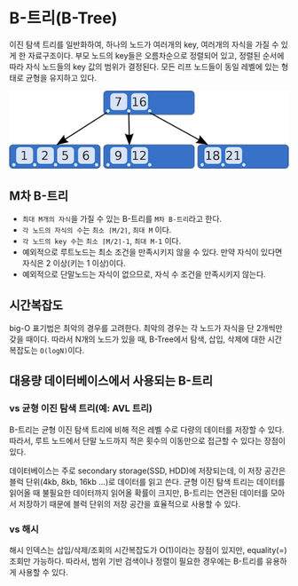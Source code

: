 # B-트리(B-Tree)

이진 탐색 트리를 일반화하여, 하나의 노드가 여러개의 key, 여러개의 자식을 가질 수 있게 한 자료구조이다.
부모 노드의 key들은 오름차순으로 정렬되어 있고, 정렬된 순서에 따라 자식 노드들의 key 값의 범위가 결정된다.
모든 리프 노드들이 동일 레벨에 있는 형태로 균형을 유지하고 있다.

![b트리](./etc/b트리.png)

## M차 B-트리

- `최대 M개의 자식`을 가질 수 있는 B-트리를 `M차 B-트리`라고 한다.
- `각 노드의 자식의 수`는 `최소 ⌈M/2⌉`, `최대 M` 이다.
- `각 노드의 key 수`는 `최소 ⌈M/2⌉-1`, `최대 M-1` 이다.
- 예외적으로 루트노드는 최소 조건을 만족시키지 않을 수 있다. 만약 자식이 있다면 자식은 2 이상(키는 1 이상)이다.
- 예외적으로 단말노드는 자식이 없으므로, 자식 수 조건을 만족시키지 않는다.

## 시간복잡도

big-O 표기법은 최악의 경우를 고려한다.
최악의 경우는 각 노드가 자식을 단 2개씩만 갖을 때이다.
따라서 N개의 노드가 있을 때, B-Tree에서 탐색, 삽입, 삭제에 대한 시간복잡도는 `O(logN)`이다.

## 대용량 데이터베이스에서 사용되는 B-트리

### vs 균형 이진 탐색 트리(예: AVL 트리)

B-트리는 균형 이진 탐색 트리에 비해 적은 레벨 수로 다량의 데이터를 저장할 수 있다.
따라서, 루트 노드에서 단말 노드까지 적은 횟수의 이동만으로 접근할 수 있다는 장점이 있다.

데이터베이스는 주로 secondary storage(SSD, HDD)에 저장되는데,
이 저장 공간은 블럭 단위(4kb, 8kb, 16kb ...)로 데이터를 읽고 쓴다.
균형 이진 탐색 트리는 데이터를 읽어올 때 불필요한 데이터까지 읽어올 확률이 크지만,
B-트리는 연관된 데이터를 모아서 저장하기 때문에 블럭 단위의 저장 공간을 효율적으로 사용할 수 있다.

### vs 해시

해시 인덱스는 삽입/삭제/조회의 시간복잡도가 O(1)이라는 장점이 있지만, equality(=) 조회만 가능하다.
따라서, 범위 기반 검색이나 정렬이 필요한 경우에는 B-트리를 유용하게 사용할 수 있다.
